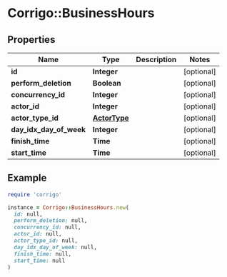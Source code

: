 # Corrigo::BusinessHours

## Properties

| Name | Type | Description | Notes |
| ---- | ---- | ----------- | ----- |
| **id** | **Integer** |  | [optional] |
| **perform_deletion** | **Boolean** |  | [optional] |
| **concurrency_id** | **Integer** |  | [optional] |
| **actor_id** | **Integer** |  | [optional] |
| **actor_type_id** | [**ActorType**](ActorType.md) |  | [optional] |
| **day_idx_day_of_week** | **Integer** |  | [optional] |
| **finish_time** | **Time** |  | [optional] |
| **start_time** | **Time** |  | [optional] |

## Example

```ruby
require 'corrigo'

instance = Corrigo::BusinessHours.new(
  id: null,
  perform_deletion: null,
  concurrency_id: null,
  actor_id: null,
  actor_type_id: null,
  day_idx_day_of_week: null,
  finish_time: null,
  start_time: null
)
```

